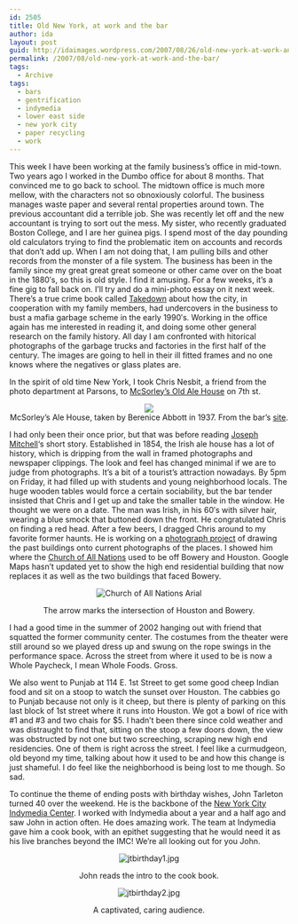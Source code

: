 ```yaml
---
id: 2505
title: Old New York, at work and the bar
author: ida
layout: post
guid: http://idaimages.wordpress.com/2007/08/26/old-new-york-at-work-and-the-bar/
permalink: /2007/08/old-new-york-at-work-and-the-bar/
tags:
  - Archive
tags:
  - bars
  - gentrification
  - indymedia
  - lower east side
  - new york city
  - paper recycling
  - work
---
```

This week I have been working at the family business&#8217;s office in mid-town. Two years ago I worked in the Dumbo office for about 8 months. That convinced me to go back to school. The midtown office is much more mellow, with the characters not so obnoxiously colorful. The business manages waste paper and several rental properties around town. The previous accountant did a terrible job. She was recently let off and the new accountant is trying to sort out the mess. My sister, who recently graduated Boston College, and I are her guinea pigs. I spend most of the day pounding old calculators trying to find the problematic item on accounts and records that don&#8217;t add up. When I am not doing that, I am pulling bills and other records from the monster of a file system. The business has been in the family since my great great great someone or other came over on the boat in the 1880&#8242;s, so this is old style. I find it amusing. For a few weeks, it&#8217;s a fine gig to fall back on. I&#8217;ll try and do a mini-photo essay on it next week. There&#8217;s a true crime book called <a href="http://www.amazon.com/Takedown-Undercover-Detective-Brought-Billion-Dollar/dp/0425192997/ref=sr_1_1/002-6553577-3778456?ie=UTF8&s=books&qid=1188147133&sr=8-1" target="_blank">Takedown</a> about how the city, in cooperation with my family members, had undercovers in the business to bust a mafia garbage scheme in the early 1990&#8242;s. Working in the office again has me interested in reading it, and doing some other general research on the family history. All day I am confronted with hitorical photographs of the garbage trucks and factories in the first half of the century. The images are going to hell in their ill fitted frames and no one knows where the negatives or glass plates are.

In the spirit of old time New York, I took Chris Nesbit, a friend from the photo department at Parsons, to <a href="http://www.mcsorleysnewyork.com/" target="_blank">McSorley&#8217;s Old Ale House</a> on 7th st.

<p align="center">
  <img src="http://www.mcsorleysnewyork.com/img/home_abbott.jpg" /><br /> McSorley&#8217;s Ale House, taken by Berenice Abbott in 1937. From the bar&#8217;s <a href="http://www.mcsorleysnewyork.com/home.html#">site</a>.
</p>

I had only been their once prior, but that was before reading <a href="http://www.nytimes.com/books/01/06/03/reviews/010603.03breslit.html" target="_blank">Joseph Mitchell</a>&#8216;s short story. Established in 1854, the Irish ale house has a lot of history, which is dripping from the wall in framed photographs and newspaper clippings. The look and feel has changed minimal if we are to judge from photographs. It&#8217;s a bit of a tourist&#8217;s attraction nowadays. By 5pm on Friday, it had filled up with students and young neighborhood locals. The huge wooden tables would force a certain sociability, but the bar tender insisted that Chris and I get up and take the smaller table in the window. He thought we were on a date. The man was Irish, in his 60&#8242;s with silver hair, wearing a blue smock that buttoned down the front. He congratulated Chris on finding a red head. After a few beers, I dragged Chris around to my favorite former haunts. He is working on a <a href="http://webspace.newschool.edu/~Nesbc378//new/photos.html" target="_blank">photograph project</a> of drawing the past buildings onto current photographs of the places. I showed him where the <a href="http://www.nytimes.com/2005/04/24/nyregion/thecity/24eleg.html?ex=1188273600&en=caad52db624b990c&ei=5070" target="_blank">Church of All Nations</a> used to be off Bowery and Houston. Google Maps hasn&#8217;t updated yet to show the high end residential building that now replaces it as well as the two buildings that faced Bowery.

<p align="center">
  <img src="http://idaimages.files.wordpress.com/2007/08/churchofallnations.gif" alt="Church of All Nations Arial" />
</p>

<p align="center">
  The arrow marks the intersection of Houston and Bowery.
</p>

<p align="left">
  I had a good time in the summer of 2002 hanging out with friend that squatted the former community center. The costumes from the theater were still around so we played dress up and swung on the rope swings in the performance space. Across the street from where it used to be is now a Whole Paycheck, I mean Whole Foods. Gross.
</p>

<p align="left">
  We also went to Punjab at 114 E. 1st Street to get some good cheep Indian food and sit on a stoop to watch the sunset over Houston. The cabbies go to Punjab because not only is it cheep, but there is plenty of parking on this last block of 1st street where it runs into Houston. We got a bowl of rice with #1 and #3 and two chais for $5. I hadn&#8217;t been there since cold weather and was distraught to find that, sitting on the stoop a few doors down, the view was obstructed by not one but two screeching, scraping new high end residencies. One of them is right across the street. I feel like a curmudgeon, old beyond my time, talking about how it used to be and how this change is just shameful. I do feel like the neighborhood is being lost to me though. So sad.
</p>

<p align="left">
  To continue the theme of ending posts with birthday wishes, John Tarleton turned 40 over the weekend. He is the backbone of the <a href="http://nyc.indymedia.org" target="_blank">New York City Indymedia Center</a>. I worked with Indymedia about a year and a half ago and saw John in action often. He does amazing work. The team at Indymedia gave him a cook book, with an epithet suggesting that he would need it as his live branches beyond the IMC! We&#8217;re all looking out for you John.
</p>

<p align="center">
  <img src="http://idaimages.files.wordpress.com/2007/08/jtbirthday1.jpg" alt="jtbirthday1.jpg" />
</p>

<p align="center">
  John reads the intro to the cook book.
</p>

<p align="center">
  <img src="http://idaimages.files.wordpress.com/2007/08/jtbirthday2.jpg" alt="jtbirthday2.jpg" />
</p>

<p align="center">
  A captivated, caring audience.
</p>